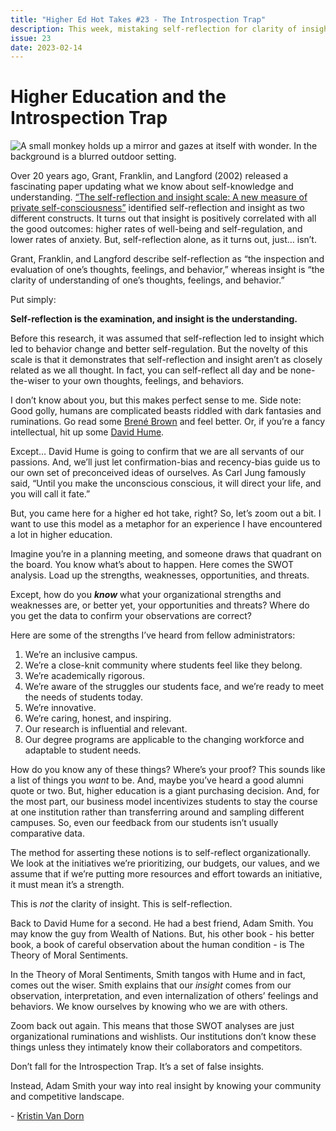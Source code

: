 ```yaml
---
title: "Higher Ed Hot Takes #23 - The Introspection Trap"
description: This week, mistaking self-reflection for clarity of insight.
issue: 23
date: 2023-02-14
---
```


Higher Education and the Introspection Trap
============================================

![A small monkey holds up a mirror and gazes at itself with wonder. In the background is a blurred outdoor setting. ](https://buttondown-attachments.s3.us-west-2.amazonaws.com/images/57aca121-3e43-46e6-beec-4edbdfa64570.png)

Over 20 years ago, Grant, Franklin, and Langford (2002) released a fascinating paper updating what we know about self-knowledge and understanding. [“The self-reflection and insight scale: A new measure of private self-consciousness”](https://www.researchgate.net/publication/233563192_The_Self-Reflection_and_Insight_Scale_A_New_Measure_of_Private_Self-Consciousness) identified self-reflection and insight as two different constructs. It turns out that insight is positively correlated with all the good outcomes: higher rates of well-being and self-regulation, and lower rates of anxiety. But, self-reflection alone, as it turns out, just… isn’t.

Grant, Franklin, and Langford describe self-reflection as “the inspection and evaluation of one’s thoughts, feelings, and behavior,” whereas insight is “the clarity of understanding of one’s thoughts, feelings, and behavior.”

Put simply:

**Self-reflection is the examination, and insight is the understanding.**

Before this research, it was assumed that self-reflection led to insight which led to behavior change and better self-regulation. But the novelty of this scale is that it demonstrates that self-reflection and insight aren’t as closely related as we all thought. In fact, you can self-reflect all day and be none-the-wiser to your own thoughts, feelings, and behaviors.

I don’t know about you, but this makes perfect sense to me. Side note: Good golly, humans are complicated beasts riddled with dark fantasies and ruminations. Go read some [Brené Brown](https://www.youtube.com/watch?v=8PKMjBC56l4) and feel better. Or, if you’re a fancy intellectual, hit up some [David Hume](https://www.youtube.com/watch?v=HS52H_CqZLE).

Except… David Hume is going to confirm that we are all servants of our passions. And, we’ll just let confirmation-bias and recency-bias guide us to our own set of preconceived ideas of ourselves. As Carl Jung famously said, “Until you make the unconscious conscious, it will direct your life, and you will call it fate.”

But, you came here for a higher ed hot take, right? So, let’s zoom out a bit. I want to use this model as a metaphor for an experience I have encountered a lot in higher education.

Imagine you’re in a planning meeting, and someone draws that quadrant on the board. You know what’s about to happen. Here comes the SWOT analysis. Load up the strengths, weaknesses, opportunities, and threats.

Except, how do you **_know_** what your organizational strengths and weaknesses are, or better yet, your opportunities and threats? Where do you get the data to confirm your observations are correct?

Here are some of the strengths I’ve heard from fellow administrators:

1. We’re an inclusive campus.
2. We’re a close-knit community where students feel like they belong.
3. We’re academically rigorous.
4. We’re aware of the struggles our students face, and we’re ready to meet the needs of students today.
5. We’re innovative.
6. We’re caring, honest, and inspiring.
7. Our research is influential and relevant.
8. Our degree programs are applicable to the changing workforce and adaptable to student needs.

How do you know any of these things? Where’s your proof? This sounds like a list of things you _want_ to be. And, maybe you’ve heard a good alumni quote or two. But, higher education is a giant purchasing decision. And, for the most part, our business model incentivizes students to stay the course at one institution rather than transferring around and sampling different campuses. So, even our feedback from our students isn’t usually comparative data.

The method for asserting these notions is to self-reflect organizationally. We look at the initiatives we’re prioritizing, our budgets, our values, and we assume that if we’re putting more resources and effort towards an initiative, it must mean it’s a strength.

This is _not_ the clarity of insight. This is self-reflection.

Back to David Hume for a second. He had a best friend, Adam Smith. You may know the guy from Wealth of Nations. But, his other book - his better book, a book of careful observation about the human condition - is The Theory of Moral Sentiments.

In the Theory of Moral Sentiments, Smith tangos with Hume and in fact, comes out the wiser. Smith explains that our _insight_ comes from our observation, interpretation, and even internalization of others’ feelings and behaviors. We know ourselves by knowing who we are with others.

Zoom back out again. This means that those SWOT analyses are just organizational ruminations and wishlists. Our institutions don’t know these things unless they intimately know their collaborators and competitors.

Don’t fall for the Introspection Trap. It’s a set of false insights.

Instead, Adam Smith your way into real insight by knowing your community and competitive landscape.

\- [Kristin Van Dorn](https://twitter.com/yossariansghost)
